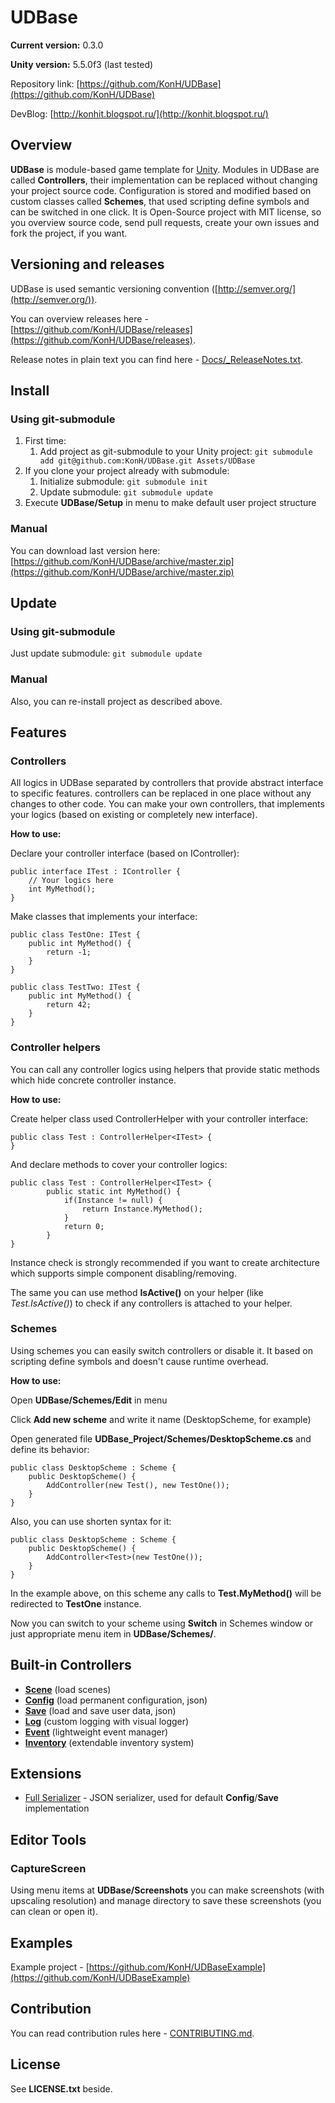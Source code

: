 # UDBase 

**Current version:** 0.3.0

**Unity version:** 5.5.0f3 (last tested)

Repository link: [https://github.com/KonH/UDBase](https://github.com/KonH/UDBase)

DevBlog: [http://konhit.blogspot.ru/](http://konhit.blogspot.ru/)

## Overview

**UDBase** is module-based game template for [Unity](https://unity3d.com/). Modules in UDBase are called **Controllers**, their implementation can be replaced without changing your project source code. Configuration is stored and modified based on custom classes called **Schemes**, that used scripting define symbols and can be switched in one click. It is Open-Source project with MIT license, so you overview source code, send pull requests, create your own issues and fork the project, if you want.

## Versioning and releases

UDBase is used semantic versioning convention ([http://semver.org/](http://semver.org/)). 

You can overview releases here - [https://github.com/KonH/UDBase/releases](https://github.com/KonH/UDBase/releases).

Release notes in plain text you can find here - [Docs/_ReleaseNotes.txt](Docs/_ReleaseNotes.txt).

## Install

### Using git-submodule
1. First time: 
	1. Add project as git-submodule to your Unity project: `git submodule add git@github.com:KonH/UDBase.git Assets/UDBase`
2. If you clone your project already with submodule:
	1. Initialize submodule: `git submodule init`
	2. Update submodule: `git submodule update`
3. Execute **UDBase/Setup** in menu to make default user project structure

### Manual
You can download last version here: [https://github.com/KonH/UDBase/archive/master.zip](https://github.com/KonH/UDBase/archive/master.zip)

## Update

### Using git-submodule
Just update submodule: `git submodule update`

### Manual
Also, you can re-install project as described above.

## Features
### Controllers
All logics in UDBase separated by controllers that provide abstract interface to specific features. controllers can be replaced in one place without any changes to other code. You can make your own controllers, that implements your logics (based on existing or completely new interface). 

**How to use:**

Declare your controller interface (based on IController):

```
public interface ITest : IController {
	// Your logics here
	int MyMethod();
}
```

Make classes that implements your interface:

```
public class TestOne: ITest {
	public int MyMethod() {
		return -1;
	}
}
```
```
public class TestTwo: ITest {
	public int MyMethod() {
		return 42;
	}
}
```

### Controller helpers
You can call any controller logics using helpers that provide static methods which hide concrete controller instance.

**How to use:**
 
Create helper class used ControllerHelper with your controller interface:

```
public class Test : ControllerHelper<ITest> {
}
```

And declare methods to cover your controller logics:

```
public class Test : ControllerHelper<ITest> {
		public static int MyMethod() {
			if(Instance != null) {
				return Instance.MyMethod();
			}
			return 0;
		}
}
```

Instance check is strongly recommended if you want to create architecture which supports simple component disabling/removing.

The same you can use method **IsActive()** on your helper (like *Test.IsActive()*) to check if any controllers is attached to your helper.  

### Schemes
Using schemes you can easily switch controllers or disable it. It based on scripting define symbols and doesn't cause runtime overhead.

**How to use:**

Open **UDBase/Schemes/Edit** in menu

Click **Add new scheme** and write it name (DesktopScheme, for example)

Open generated file **UDBase_Project/Schemes/DesktopScheme.cs** and define its behavior:

```
public class DesktopScheme : Scheme {
	public DesktopScheme() {
		AddController(new Test(), new TestOne());
	}
}
```

Also, you can use shorten syntax for it:

```
public class DesktopScheme : Scheme {
	public DesktopScheme() {
		AddController<Test>(new TestOne());
	}
}
```

In the example above, on this scheme any calls to **Test.MyMethod()** will be redirected to **TestOne** instance.

Now you can switch to your scheme using **Switch** in Schemes window or just appropriate menu item in **UDBase/Schemes/**.

## Built-in Controllers

- **[Scene](Docs/Scene.md)** (load scenes)
- **[Config](Docs/Config.md)** (load permanent configuration, json)
- **[Save](Docs/Save.md)** (load and save user data, json)
- **[Log](Docs/Log.md)** (custom logging with visual logger)
- **[Event](Docs/Event.md)** (lightweight event manager)
- **[Inventory](Docs/Inventory.md)** (extendable inventory system)

## Extensions
- [Full Serializer](https://github.com/jacobdufault/fullserializer) - JSON serializer, used for default **Config**/**Save** implementation


## Editor Tools

### CaptureScreen

Using menu items at **UDBase/Screenshots** you can make screenshots (with upscaling resolution) and manage directory to save these screenshots (you can clean or open it).

## Examples
Example project - [https://github.com/KonH/UDBaseExample](https://github.com/KonH/UDBaseExample)

## Contribution

You can read contribution rules here - [CONTRIBUTING.md](CONTRIBUTING.md).

## License
See **LICENSE.txt** beside.
